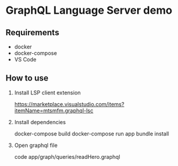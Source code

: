 # GraphQL Language Server demo

## Requirements

- docker
- docker-compose
- VS Code

## How to use

1. Install LSP client extension

      https://marketplace.visualstudio.com/items?itemName=mtsmfm.graphql-lsc

2. Install dependencies

      docker-compose build
      docker-compose run app bundle install

3. Open graphql file

      code app/graph/queries/readHero.graphql
